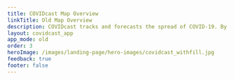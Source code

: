 ```yaml
---
title: COVIDcast Map Overview
linkTitle: Old Map Overview
description: COVIDcast tracks and forecasts the spread of COVID-19. By Carnegie Mellon's Delphi Research Group.
layout: covidcast_app
app_mode: old
order: 3
heroImage: /images/landing-page/hero-images/covidcast_withfill.jpg
feedback: true
footer: false
---
```

